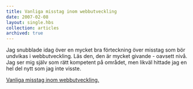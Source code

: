 ```yaml
---
title: Vanliga misstag inom webbutveckling
date: 2007-02-08
layout: single.hbs
collection: articles
archived: true
---
```

Jag snubblade idag över en mycket bra förteckning över misstag som bör
undvikas i webbutveckling. Läs den, den är mycket givande - oavsett
nivå. Jag ser mig själv som rätt kompetent på området, men likväl
hittade jag en hel del nytt som jag inte visste.

[Vanliga misstag inom
webbutveckling.](http://www.456bereastreet.com/lab/web_development_mistakes/sv/)